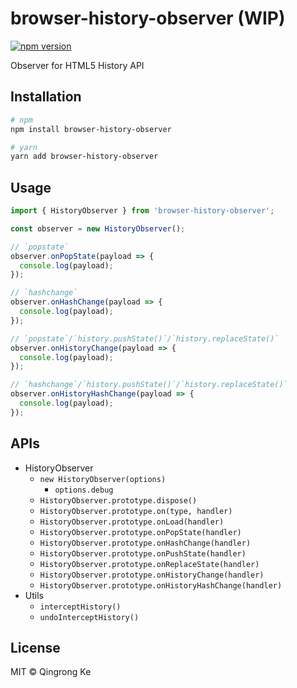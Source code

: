 # browser-history-observer (WIP)

[![npm version](https://img.shields.io/npm/v/browser-history-observer.svg)](https://www.npmjs.com/package/browser-history-observer)

Observer for HTML5 History API

## Installation

```bash
# npm
npm install browser-history-observer

# yarn
yarn add browser-history-observer
```

## Usage

```ts
import { HistoryObserver } from 'browser-history-observer';

const observer = new HistoryObserver();

// `popstate`
observer.onPopState(payload => {
  console.log(payload);
});

// `hashchange`
observer.onHashChange(payload => {
  console.log(payload);
});

// `popstate`/`history.pushState()`/`history.replaceState()`
observer.onHistoryChange(payload => {
  console.log(payload);
});

// `hashchange`/`history.pushState()`/`history.replaceState()`
observer.onHistoryHashChange(payload => {
  console.log(payload);
});
```

## APIs

- HistoryObserver
  - `new HistoryObserver(options)`
    - `options.debug`
  - `HistoryObserver.prototype.dispose()`
  - `HistoryObserver.prototype.on(type, handler)`
  - `HistoryObserver.prototype.onLoad(handler)`
  - `HistoryObserver.prototype.onPopState(handler)`
  - `HistoryObserver.prototype.onHashChange(handler)`
  - `HistoryObserver.prototype.onPushState(handler)`
  - `HistoryObserver.prototype.onReplaceState(handler)`
  - `HistoryObserver.prototype.onHistoryChange(handler)`
  - `HistoryObserver.prototype.onHistoryHashChange(handler)`
- Utils
  - `interceptHistory()`
  - `undoInterceptHistory()`

## License

MIT © Qingrong Ke
